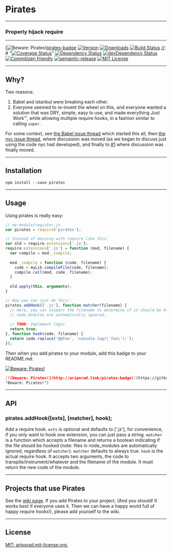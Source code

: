 # Pirates
---

### Properly hijack require

[//]: # "ProTip(tm): This is how you make a comment in markdown. Anything between the quotes is ignored."

---
[//]: # "I'm on the fence about having this here, as we don't actually use pirates"
[![Beware: Pirates!][pirates-link][pirates-badge]
[![Version][version-badge]][npm-link]
[![Downloads][downloads-badge]][npm-link]
[![Build Status][build-badge]][build-link]
[//]: # "[![Coverage Status][coverage-badge]][coverage-link]"
[![Dependency Status][deps-badge]](deps-link)
[![devDependency Status][devDeps-badge]][devDeps-link]
[![Commitizen friendly][cz-badge]][cz-link]
[![semantic-release][sr-badge]][sr-link]
[![MIT License][license-badge]][license-link]


[version-badge]: 	https://img.shields.io/npm/v/pirates.svg   "npm version"
[downloads-badge]: https://img.shields.io/npm/dm/pirates.svg "npm downloads"
[npm-link]:  http://npm.im/pirates                           "npm"

[license-badge]: https://img.shields.io/npm/l/express.svg    "MIT License"
[license-link]:  http://ariporad.mit-license.org             "MIT License"

[build-badge]: https://travis-ci.org/ariporad/pirates.svg                   "Travis CI Build Status"
[build-link]:  https://travis-ci.org/ariporad/pirates                       "Travis CI Build Status"

[deps-badge]: https://img.shields.io/david/ariporad/pirates.svg             "Dependency Status"
[deps-link]:  https://david-dm.org/ariporad/pirates                         "Dependency Status"

[devDeps-badge]: https://img.shields.io/david/dev/ariporad/pirates.svg      "devDependency Status"
[devDeps-link]:  https://david-dm.org/ariporad/pirates#info=devDependencies "devDependency Status"

[pirates-badge]: http://ariporad.link/pirates-badge "Beware: Pirates!"
[pirates-link]: https://github.com/ariporad/pirates "Beware: Pirates!"

[cz-badge]: https://img.shields.io/badge/commitizen-friendly-brightgreen.svg "Commitizen friendly"
[cz-link]: http://commitizen.github.io/cz-cli/                               "Commitizen friendly"

[sr-badge]: https://img.shields.io/badge/%20%20%F0%9F%93%A6%F0%9F%9A%80-semantic--release-e10079.svg
[sr-link]: https://github.com/semantic-release/semantic-release

[//]: # "This comes last, as it's really long"
[//]: # "These are currently disabled"
[coverage-badge]: https://coveralls.io/repos/ariporad/pirates/badge.svg?branch=master&service=github "Code Coverage"
[coverage-link]: https://coveralls.io/github/ariporad/pirates?branch=master                          "Code Coverage"

---

## Why?

Two reasons:
1. Babel and istanbul were breaking each other.
2. Everyone seemed to re-invent the wheel on this, and everyone wanted a solution that was DRY, simple, easy to use, 
and made everything Just Work™, while allowing multiple require hooks, in a fashion similar to calling `super`.

For some context, see [the Babel issue thread][] which started this all, then [the nyc issue thread][], where 
discussion was moved (as we began to discuss just using the code nyc had developed), and finally to [#1][issue-1] 
where discussion was finally moved.

[the Babel issue thread]: https://github.com/babel/babel/pull/3062 "Babel Issue Thread"
[the nyc issue thread]: https://github.com/bcoe/nyc/issues/70 "NYC Issue Thread"
[issue-1]: https://github.com/ariporad/pirates/issues/1 "Issue #1"

---

## Installation

    npm install --save pirates

---

## Usage

Using pirates is really easy:
```javascript
// my-module/register.js
var pirates = require('pirates');

// Instead of messing with require like this:
var old = require.extensions['.js'];
require.extensions['.js'] = function (mod, filename) {
  var compile = mod._compile;
  
  mod._compile = function (code, filename) {
    code = myLib.compileFile(code, filename);
    compile.call(mod, code, filename);
  }
  
  old.apply(this, arguments);
}

// Now you can just do this!:
pirates.addHook(['.js'], function matcher(filename) {
  // Here, you can inspect the filename to determine if it should be hooked or not. Just return a boolean. Files in 
  // node_modules are automatically ignored.
  
  // TODO: Implement logic
  return true;
}, function hook(code, filename) {
  return code.replace('@@foo', 'console.log(\'foo\');');
});
```

Then when you add pirates to your module, add this badge to your README.md:

[![Beware: Pirates!](http://ariporad.link/pirates-badge)](https://github.com/ariporad/pirates 
"Beware: Pirates!")

```markdown
[![Beware: Pirates!](http://ariporad.link/pirates-badge)](https://github.com/ariporad/pirates 
"Beware: Pirates!")
```

---

## API

### pirates.addHook([exts], [matcher], hook);
Add a require hook. `exts` is optional and defaults to ['.js'], for convenience, if you only want to hook one extension,
you can just pass a string. `matcher` is a function which accepts a filename and returns a boolean indicating if the 
file should be hooked (note: files in node_modules are automatically ignored, regardless of `matcher`). `matcher` 
defaults to always true. `hook` is the actual require hook. It accepts two arguments, the code to 
transpile/instrument/whatever and the filename of the module. It must return the new code of the module.


---

## Projects that use Pirates

See the [wiki page](https://github.com/ariporad/pirates/wiki/Projects-using-Pirates). If you add Pirates to your project,
(And you should! It works best if everyone uses it. Then we can have a happy world full of happy require hooks!), please
add yourself to the wiki.

---

## License

[MIT: ariporad.mit-license.org.](http://ariporad.mit-license.org)
